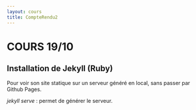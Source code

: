 ```yaml
---
layout: cours
title: CompteRendu2
---
```

# COURS 19/10
## Installation de Jekyll (Ruby)

Pour voir son site statique sur un serveur généré en local, sans passer par Github Pages.

*jekyll serve* : permet de générer le serveur. 
